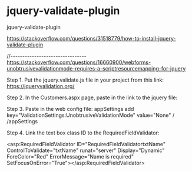 # jquery-validate-plugin
jquery-validate-plugin

https://stackoverflow.com/questions/31518779/how-to-install-jquery-validate-plugin

//--------------------------------
https://stackoverflow.com/questions/16660900/webforms-unobtrusivevalidationmode-requires-a-scriptresourcemapping-for-jquery

Step 1.
Put the jquery.validate.js file in your project from this link:
https://jqueryvalidation.org/ 

Step 2.
In the Customers.aspx page, paste in the link to the jquery file:
<!-- Adding Client-Side jQuery Validation -->
<script src="jquery.validate.js"></script>

Step 3. Paste in the web config file:
appSettings
     add key="ValidationSettings:UnobtrusiveValidationMode" value="None" /
/appSettings

Step 4. 
Link the text box class ID to the RequiredFieldValidator:

<!-- --------- RequiredFieldValidator ------------ -->
<asp:RequiredFieldValidator ID="RequiredFieldValidatortxtName" ControlToValidate="txtName" runat="server" Display="Dynamic" 
ForeColor="Red" ErrorMessage="Name is required" SetFocusOnError="True"></asp:RequiredFieldValidator>
